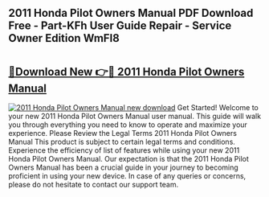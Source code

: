 ## 2011 Honda Pilot Owners Manual PDF Download Free - Part-KFh User Guide Repair - Service Owner Edition WmFl8

# <h2><a href="http://bc44772.oget.top/?id=2011+Honda+Pilot+Owners+Manual">🔗Download New 👉🔴 2011 Honda Pilot Owners Manual</a></h2>

[![2011 Honda Pilot Owners Manual new download](https://i.imgur.com/5g1atiW.png)](http://bc44772.oget.top/?id=2011+Honda+Pilot+Owners+Manual)
Get Started! Welcome to your new 2011 Honda Pilot Owners Manual user manual. This guide will walk you through everything you need to know to operate and maximize your experience. Please Review the Legal Terms 2011 Honda Pilot Owners Manual This product is subject to certain legal terms and conditions. Experience the efficiency of list of features while using your new 2011 Honda Pilot Owners Manual. Our expectation is that the 2011 Honda Pilot Owners Manual has been a crucial guide in your journey to becoming proficient in using your new device. In case of any queries or concerns, please do not hesitate to contact our support team.

